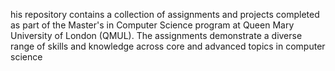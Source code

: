 his repository contains a collection of assignments and projects completed as part of the Master's in Computer Science program at Queen Mary University of London (QMUL). The assignments demonstrate a diverse range of skills and knowledge across core and advanced topics in computer science

